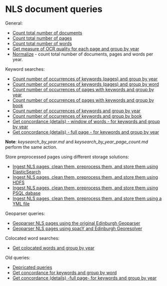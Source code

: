 # NLS document queries

General:

* [Count total number of documents](./total_documents.md)
* [Count total number of pages](./total_pages.md)
* [Count total number of words](./total_words.md)
* [Get measure of OCR quality for each page and group by year](./ocr_quality_by_year.md)
* [Normalize](./normalize.md) - count total number of documents, pages and words per year.

Keyword searches:

* [Count number of occurrences of keywords (pages) and group by year](./keysearch_by_year.md)
* [Count number of occurrences of keywords (pages) and group by word](./keysearch_by_word.md)
* [Count number of occurrences of pages with keywords and group by year](./keysearch_by_year_page_count.md)
* [Count number of occurrences of pages with keywords and group by book](./keysearch_by_book_page_count.md)
* [Count number of occurrences of keywords and group by year](./keysearch_by_year_term_count.md)
* [Count number of occurrences of keywords and group by book](./keysearch_by_book_term_count.md)
* [Get concordance (details) - window of words - for keywords and group by year](./window_keysearch_concordance_by_date.md)
* [Get concordance (details) - full page - for keywords and group by year](./depricated/keysearch_by_year_details.md)

**Note**: *keysearch_by_year.md* and *keysearch_by_year_page_count.md* perform the same action. 

Store preprocessed pages using different storage solutions:

* [Ingest NLS pages, clean them, preprocess them, and store them using ElasticSearch](./write_pages_df_es.md)
* [Ingest NLS pages, clean them, preprocess them, and store them using HDFS](./write_pages_df_hdfs.md)
* [Ingest NLS pages, clean them, preprocess them, and store them using PSQL dabase](./write_pages_df_psql.md)
* [Ingest NLS pages, clean them, preprocess them, and store them using a YML file](./write_pages_df_yml.md)

Geoparser queries:

* [Geoparser NLS pages using the original Edinburgh Geoparser](./geoparser_pages.md)
* [Geoparser NLS pages using spacY and Edinburgh Georesolver](./georesolution_pages.md)

Colocated word searches:

* [Get colocated words and group by year](./colocates_by_year.md)

Old queries:

* [Depricated queries](./depricated)
* [Get concordance for keywords and group by word](./depricated/keyword_concordance_by_word.md)
* [Get concordance (details) -full page-  for keywords and group by year](./depricated/keyword_concordance_by_year.md)

